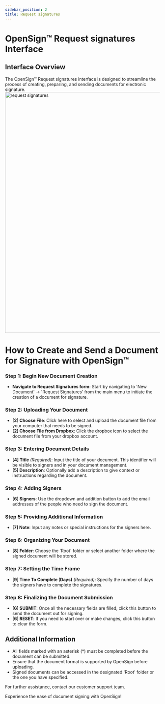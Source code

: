 ```yaml
---
sidebar_position: 2
title: Request signatures
---
```


# OpenSign™ Request signatures Interface

## Interface Overview

The OpenSign™ Request signatures interface is designed to streamline the process of creating, preparing, and sending documents for electronic signature.
<img width="784" alt="request signatures" src="https://github.com/OpenSignLabs/OpenSign/assets/5486116/801ad38a-7a50-46bd-b548-79bd6faf09ba" />


# How to Create and Send a Document for Signature with OpenSign™

### Step 1: Begin New Document Creation

- **Navigate to Request Signatures form**: Start by navigating to 'New Document' -> 'Request Signatures' from the main menu to initiate the creation of a document for signature.

### Step 2: Uploading Your Document

- **[2] Choose File**: Click here to select and upload the document file from your computer that needs to be signed.
- **[2] Choose File from Dropbox**: Click the dropbox icon to select the document file from your dropbox account.

### Step 3: Entering Document Details

- **[4] Title** *(Required)*: Input the title of your document. This identifier will be visible to signers and in your document management.
- **[5] Description**: Optionally add a description to give context or instructions regarding the document.

### Step 4: Adding Signers

- **[6] Signers**: Use the dropdown and addition button to add the email addresses of the people who need to sign the document.

### Step 5: Providing Additional Information

- **[7] Note**: Input any notes or special instructions for the signers here.

### Step 6: Organizing Your Document

- **[8] Folder**: Choose the 'Root' folder or select another folder where the signed document will be stored.

### Step 7: Setting the Time Frame

- **[9] Time To Complete (Days)** *(Required)*: Specify the number of days the signers have to complete the signatures.

### Step 8: Finalizing the Document Submission

- **[6] SUBMIT**: Once all the necessary fields are filled, click this button to send the document out for signing.
- **[6] RESET**: If you need to start over or make changes, click this button to clear the form.

## Additional Information

- All fields marked with an asterisk (*) must be completed before the document can be submitted.
- Ensure that the document format is supported by OpenSign before uploading.
- Signed documents can be accessed in the designated 'Root' folder or the one you have specified.

For further assistance, contact our customer support team.

Experience the ease of document signing with OpenSign!
